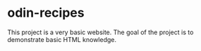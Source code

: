 # odin-recipes
This project is a very basic website. The goal of the project is to demonstrate basic HTML knowledge.